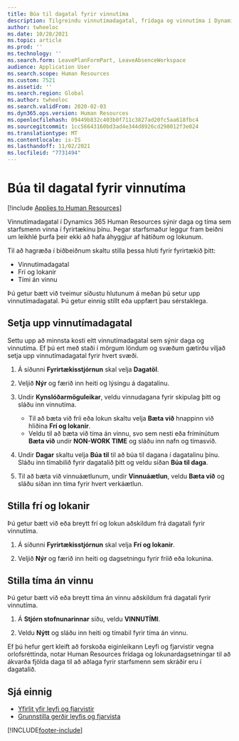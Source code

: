 ```yaml
---
title: Búa til dagatal fyrir vinnutíma
description: Tilgreindu vinnutímadagatal, frídaga og vinnutíma í Dynamics 365 Human Resources.
author: twheeloc
ms.date: 10/28/2021
ms.topic: article
ms.prod: ''
ms.technology: ''
ms.search.form: LeavePlanFormPart, LeaveAbsenceWorkspace
audience: Application User
ms.search.scope: Human Resources
ms.custom: 7521
ms.assetid: ''
ms.search.region: Global
ms.author: twheeloc
ms.search.validFrom: 2020-02-03
ms.dyn365.ops.version: Human Resources
ms.openlocfilehash: 09449b832c403b0f711c3827ad20fc5aa618fbc4
ms.sourcegitcommit: 1cc56643160bd3ad4e344d8926cd298012f3e024
ms.translationtype: MT
ms.contentlocale: is-IS
ms.lasthandoff: 11/02/2021
ms.locfileid: "7731494"
---
```

# <a name="create-a-working-time-calendar"></a>Búa til dagatal fyrir vinnutíma

[!include [Applies to Human Resources](../includes/applies-to-hr.md)]

Vinnutímadagatal í Dynamics 365 Human Resources sýnir daga og tíma sem starfsmenn vinna í fyrirtækinu þínu. Þegar starfsmaður leggur fram beiðni um leikhlé þurfa þeir ekki að hafa áhyggjur af hátíðum og lokunum.

Til að hagræða í biðbeiðnum skaltu stilla þessa hluti fyrir fyrirtækið þitt:

- Vinnutímadagatal
- Frí og lokanir
- Tími án vinnu

Þú getur bætt við tveimur síðustu hlutunum á meðan þú setur upp vinnutímadagatal. Þú getur einnig stillt eða uppfært þau sérstaklega.

## <a name="set-up-a-working-time-calendar"></a>Setja upp vinnutímadagatal

Settu upp að minnsta kosti eitt vinnutímadagatal sem sýnir daga og vinnutíma. Ef þú ert með staði í mörgum löndum og svæðum gætirðu viljað setja upp vinnutímadagatal fyrir hvert svæði.

1. Á síðunni **Fyrirtækisstjórnun** skal velja **Dagatöl**.

2. Veljið **Nýr** og færið inn heiti og lýsingu á dagatalinu.

3. Undir **Kynslóðarmöguleikar**, veldu vinnudagana fyrir skipulag þitt og sláðu inn vinnutíma. 
   - Til að bæta við fríi eða lokun skaltu velja **Bæta við** hnappinn við hliðina **Frí og lokanir**.
   - Veldu til að bæta við tíma án vinnu, svo sem nesti eða frímínútum **Bæta við** undir **NON-WORK TIME** og sláðu inn nafn og tímasvið.

4. Undir **Dagar** skaltu velja **Búa til** til að búa til dagana í dagatalinu þínu. Sláðu inn tímabilið fyrir dagatalið þitt og veldu síðan **Búa til daga**.

5. Til að bæta við vinnuáætlunum, undir **Vinnuáætlun**, veldu **Bæta við** og sláðu síðan inn tíma fyrir hvert verkáætlun.

## <a name="configure-holidays-and-closures"></a>Stilla frí og lokanir

Þú getur bætt við eða breytt frí og lokun aðskildum frá dagatali fyrir vinnutíma.

1. Á síðunni **Fyrirtækisstjórnun** skal velja **Frí og lokanir**.

2. Veljið **Nýr** og færið inn heiti og dagsetningu fyrir fríið eða lokunina.

## <a name="configure-non-work-time"></a>Stilla tíma án vinnu

Þú getur bætt við eða breytt tíma án vinnu aðskildum frá dagatali fyrir vinnutíma.

1. Á **Stjórn stofnunarinnar** síðu, veldu **VINNUTÍMI**.

2. Veldu **Nýtt** og sláðu inn heiti og tímabil fyrir tíma án vinnu.

Ef þú hefur gert kleift að forskoða eiginleikann Leyfi og fjarvistir vegna orlofsréttinda, notar Human Resources frídaga og lokunardagsetningar til að ákvarða fjölda daga til að aðlaga fyrir starfsmenn sem skráðir eru í dagatalið.

## <a name="see-also"></a>Sjá einnig

- [Yfirlit yfir leyfi og fjarvistir](hr-leave-and-absence-overview.md)
- [Grunnstilla gerðir leyfis og fjarvista](hr-leave-and-absence-types.md)


[!INCLUDE[footer-include](../includes/footer-banner.md)]
